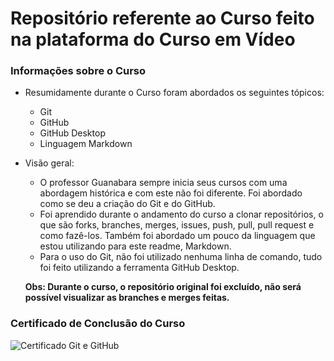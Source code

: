 # Repositório referente ao Curso feito na plataforma do Curso em Vídeo

### Informações sobre o Curso

* Resumidamente durante o Curso foram abordados os seguintes tópicos:
    * Git
    * GitHub
    * GitHub Desktop
    * Linguagem Markdown

* Visão geral:  
    * O professor Guanabara sempre inicia seus cursos com uma abordagem histórica e com este não foi diferente. Foi abordado como se deu a criação do Git e do GitHub.  
    * Foi aprendido durante o andamento do curso a clonar repositórios, o que são forks, branches, merges, issues, push, pull, pull request e como fazê-los. Também foi abordado um pouco da linguagem que estou utilizando para este readme, Markdown.  
    * Para o uso do Git, não foi utilizado nenhuma linha de comando, tudo foi feito utilizando a ferramenta GitHub Desktop.  
    
    **Obs: Durante o curso, o repositório original foi excluído, não será possível visualizar as branches e merges feitas.**

### Certificado de Conclusão do Curso

![Certificado Git e GitHub](https://user-images.githubusercontent.com/62157751/195442001-214b29ef-5c90-46df-986d-0280eaa7b57b.jpg)

